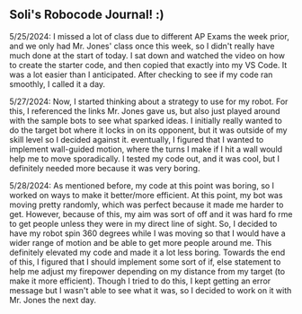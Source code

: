 ## Soli's Robocode Journal! :)

5/25/2024: I missed a lot of class due to different AP Exams the week prior, and we only had Mr. Jones' class once this week, so I didn't really have much done at the start of today. I sat down and watched the video on how to create the starter code, and then copied that exactly into my VS Code. It was a lot easier than I anticipated. After checking to see if my code ran smoothly, I called it a day.

5/27/2024: Now, I started thinking about a strategy to use for my robot. For this, I referenced the links Mr. Jones gave us, but also just played around with the sample bots to see what sparked ideas. I initially really wanted to do the target bot where it locks in on its opponent, but it was outside of my skill level so I decided against it. eventually, I figured that I wanted to implement wall-guided motion, where the turns I make if I hit a wall would help me to move sporadically. I tested my code out, and it was cool, but I definitely needed more because it was very boring.

5/28/2024: As mentioned before, my code at this point was boring, so I worked on ways to make it better/more efficient. At this point, my bot was moving pretty randomly, which was perfect because it made me harder to get. However, because of this, my aim was sort of off and it was hard fo rme to get people unless they were in my direct line of sight. So, I decided to have my robot spin 360 degrees while I was moving so that I would have a wider range of motion and be able to get more people around me. This definitely elevated my code and made it a lot less boring. Towards the end of this, I figured that I should implement some sort of if, else statement to help me adjust my firepower depending on my distance from my target (to make it more efficient). Though I tried to do this, I kept getting an error message but I wasn't able to see what it was, so I decided to work on it with Mr. Jones the next day.
